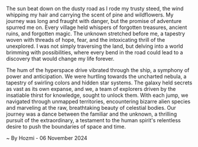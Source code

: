 
The sun beat down on the dusty road as I rode my trusty steed, the wind whipping my hair and carrying the scent of pine and wildflowers. My journey was long and fraught with danger, but the promise of adventure spurred me on. Every village held whispers of forgotten treasures, ancient ruins, and forgotten magic. The unknown stretched before me, a tapestry woven with threads of hope, fear, and the intoxicating thrill of the unexplored. I was not simply traversing the land, but delving into a world brimming with possibilities, where every bend in the road could lead to a discovery that would change my life forever.

The hum of the hyperspace drive vibrated through the ship, a symphony of power and anticipation. We were hurtling towards the uncharted nebula, a tapestry of swirling colors and hidden star systems. The galaxy held secrets as vast as its own expanse, and we, a team of explorers driven by the insatiable thirst for knowledge, sought to unlock them. With each jump, we navigated through unmapped territories, encountering bizarre alien species and marveling at the raw, breathtaking beauty of celestial bodies. Our journey was a dance between the familiar and the unknown, a thrilling pursuit of the extraordinary, a testament to the human spirit's relentless desire to push the boundaries of space and time. 

~ By Hozmi - 06 November 2024
